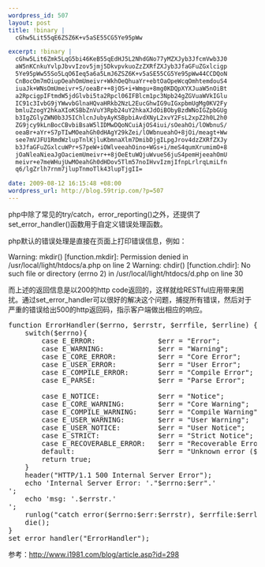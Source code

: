 ```yaml
--- 
wordpress_id: 507
layout: post
title: !binary |
  cGhw5Lit55qE6ZSZ6K+v5aSE55CG5Ye95pWw

excerpt: !binary |
  cGhw5Lit6Zmk5LqG5bi46KeB55qEdHJ5L2NhdGNo77yMZXJyb3JfcmVwb3J0
  aW5nKCnkuYvlpJbvvIzov5jmj5DkvpvkuoZzZXRfZXJyb3JfaGFuZGxlcigp
  5Ye95pWw55So5LqO6Ieq5a6a5LmJ6ZSZ6K+v5aSE55CG5Ye95pWw44CCDQoN
  CnBocOm7mOiupOeahOmUmeivr+WkhOeQhuaYr+ebtOaOpeWcqOmhtemdouS4
  iuaJk+WNsOmUmeivr+S/oeaBr++8jOS+i+Wmgu+8mg0KDQpXYXJuaW5nOiBt
  a2RpcigpIFtmdW5jdGlvbi5ta2Rpcl06IFBlcm1pc3Npb24gZGVuaWVkIGlu
  IC91c3IvbG9jYWwvbGlnaHQvaHRkb2NzL2EucGhwIG9uIGxpbmUgMg0KV2Fy
  bmluZzogY2hkaXIoKSBbZnVuY3Rpb24uY2hkaXJdOiBObyBzdWNoIGZpbGUg
  b3IgZGlyZWN0b3J5IChlcnJubyAyKSBpbiAvdXNyL2xvY2FsL2xpZ2h0L2h0
  ZG9jcy9kLnBocCBvbiBsaW5lIDMwDQoNCuiAjOS4iui/sOeahOi/lOWbnuS/
  oeaBr+aYr+S7pTIwMOeahGh0dHAgY29kZei/lOWbnueahO+8jOi/meagt+Ww
  see7mVJFU1RmdWzlupTnlKjluKbmnaXlm7DmibDjgILpgJrov4dzZXRfZXJy
  b3JfaGFuZGxlcuWPr+S7peW+iOWlveeahOino+WGs+i/meS4qumXrumimO+8
  jOaNleaNieaJgOaciemUmeivr++8jOeEtuWQjuWvueS6juS4pemHjeeahOmU
  meivr+e7meWHujUwMOeahGh0dHDov5Tlm57noIHvvIzmjIfnpLrlrqLmiLfn
  q6/lgZrlh7rnm7jlupTnmoTlk43lupTjgII=

date: 2009-08-12 16:15:48 +08:00
wordpress_url: http://blog.59trip.com/?p=507
---
```

php中除了常见的try/catch，error_reporting()之外，还提供了set_error_handler()函数用于自定义错误处理函数。

php默认的错误处理是直接在页面上打印错误信息，例如：

Warning: mkdir() [function.mkdir]: Permission denied in /usr/local/light/htdocs/a.php on line 2
Warning: chdir() [function.chdir]: No such file or directory (errno 2) in /usr/local/light/htdocs/d.php on line 30

而上述的返回信息是以200的http code返回的，这样就给RESTful应用带来困扰。通过set_error_handler可以很好的解决这个问题，捕捉所有错误，然后对于严重的错误给出500的http返回码，指示客户端做出相应的响应。
<!--more-->
<pre class=php name=code>
function ErrorHandler($errno, $errstr, $errfile, $errline) {
    switch($errno){
        case E_ERROR:               $err = "Error";                  break;
        case E_WARNING:             $err = "Warning";                break;
        case E_CORE_ERROR:          $err = "Core Error";             break;
        case E_USER_ERROR:          $err = "User Error";             break;
        case E_COMPILE_ERROR:       $err = "Compile Error";          break;
        case E_PARSE:               $err = "Parse Error";            break;
        
        case E_NOTICE:              $err = "Notice";                 
        case E_CORE_WARNING:        $err = "Core Warning";           
        case E_COMPILE_WARNING:     $err = "Compile Warning";        
        case E_USER_WARNING:        $err = "User Warning";           
        case E_USER_NOTICE:         $err = "User Notice";            
        case E_STRICT:              $err = "Strict Notice";          
        case E_RECOVERABLE_ERROR:   $err = "Recoverable Error";      
        default:                    $err = "Unknown error ($errno)"; 
        return true;
    }
    header("HTTP/1.1 500 Internal Server Error");
    echo 'Internal Server Error: '."$errno:$err".'<br/>'; 
    echo 'msg: '.$errstr.'<br/>';  
    runlog("catch error($errno:$err:$errstr), $errfile:$errline");
    die();
}
set_error_handler("ErrorHandler");</pre>

参考：<a href="http://www.i1981.com/blog/article.asp?id=298">http://www.i1981.com/blog/article.asp?id=298</a>
